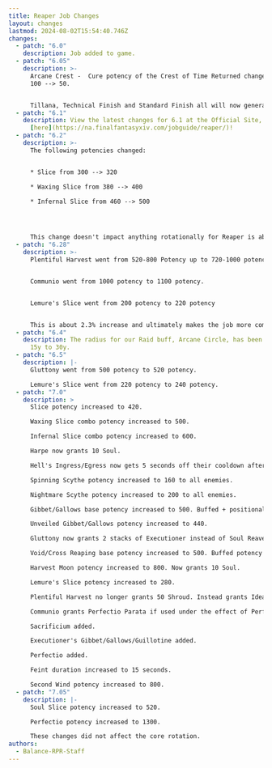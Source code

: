 ```yaml
---
title: Reaper Job Changes
layout: changes
lastmod: 2024-08-02T15:54:40.746Z
changes:
  - patch: "6.0"
    description: Job added to game.
  - patch: "6.05"
    description: >-
      Arcane Crest -  Cure potency of the Crest of Time Returned changed from
      100 --> 50.


      Tillana, Technical Finish and Standard Finish all will now generate Immortal Sacrifices.
  - patch: "6.1"
    description: View the latest changes for 6.1 at the Official Site, located
      [here](https://na.finalfantasyxiv.com/jobguide/reaper/)!
  - patch: "6.2"
    description: >-
      The following potencies changed:


      * Slice from 300 --> 320

      * Waxing Slice from 380 --> 400

      * Infernal Slice from 460 --> 500




      This change doesn't impact anything rotationally for Reaper is about a 1.5% increase in overall damage
  - patch: "6.28"
    description: >-
      Plentiful Harvest went from 520-800 Potency up to 720-1000 potency.


      Communio went from 1000 potency to 1100 potency.


      Lemure's Slice went from 200 potency to 220 potency


      This is about 2.3% increase and ultimately makes the job more competitive with other melee. All of this damage is in the burst window which also impacts how well a RPR performs in raid buffs.
  - patch: "6.4"
    description: The radius for our Raid buff, Arcane Circle, has been doubled from
      15y to 30y.
  - patch: "6.5"
    description: |-
      Gluttony went from 500 potency to 520 potency.

      Lemure's Slice went from 220 potency to 240 potency.
  - patch: "7.0"
    description: >
      Slice potency increased to 420.

      Waxing Slice combo potency increased to 500.

      Infernal Slice combo potency increased to 600.

      Harpe now grants 10 Soul.

      Hell's Ingress/Egress now gets 5 seconds off their cooldown after using the Enhanced Harpe proc.

      Spinning Scythe potency increased to 160 to all enemies.

      Nightmare Scythe potency increased to 200 to all enemies. 

      Gibbet/Gallows base potency increased to 500. Buffed + positional potency is now 620 for both.

      Unveiled Gibbet/Gallows potency increased to 440.

      Gluttony now grants 2 stacks of Executioner instead of Soul Reaver. Enshroud now grants Oblatio, allowing the use of Sacrificium.

      Void/Cross Reaping base potency increased to 500. Buffed potency is now 560 for both.

      Harvest Moon potency increased to 800. Now grants 10 Soul.

      Lemure's Slice potency increased to 280.

      Plentiful Harvest no longer grants 50 Shroud. Instead grants Ideal Host for 30 seconds allowing the next Enshroud to be free. Also grants Perfectio Oculta for 30 seconds.

      Communio grants Perfectio Parata if used under the effect of Perfectio Oculta.

      Sacrificium added.

      Executioner's Gibbet/Gallows/Guillotine added.

      Perfectio added.

      Feint duration increased to 15 seconds.

      Second Wind potency increased to 800.
  - patch: "7.05"
    description: |-
      Soul Slice potency increased to 520.

      Perfectio potency increased to 1300.

      These changes did not affect the core rotation.
authors:
  - Balance-RPR-Staff
---
```

